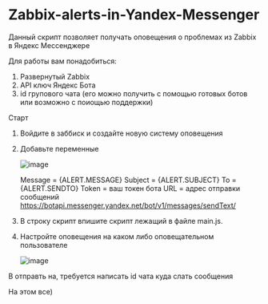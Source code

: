 # Zabbix-alerts-in-Yandex-Messenger
Данный скрипт позволяет получать оповещения о проблемах из Zabbix в Яндекс Мессенджере 


Для работы вам понадобиться:
1. Развернутый Zabbix
2. API ключ Яндекс Бота
3. id групового чата (его можно получить с помощью готовых ботов или возможно с поиощью поддержки)

Старт

1. Войдите в заббиск и создайте новую систему оповещения
2. Добавьте переменные
   
   ![image](https://github.com/user-attachments/assets/dc8fa3d4-3dd4-4eb4-9ae9-736e2aa9b6e3)

   Message  =  {ALERT.MESSAGE}
   Subject  =  {ALERT.SUBJECT}
   To       =  {ALERT.SENDTO}
   Token    =  ваш токен бота 
   URL      =  адрес отправки сообщений https://botapi.messenger.yandex.net/bot/v1/messages/sendText/

3. В строку скрипт впишите скрипт лежащий в файле main.js. 

4. Настройте оповещения на каком либо оповещательном пользователе
   
   ![image](https://github.com/user-attachments/assets/dcb46e06-a6e2-4891-9a33-7518ed03e892)
   
В отправть на, требуется написать id чата куда слать сообщения

На этом все) 
